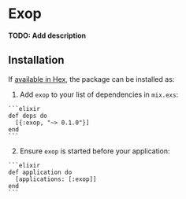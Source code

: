 # Exop

**TODO: Add description**

## Installation

If [available in Hex](https://hex.pm/docs/publish), the package can be installed as:

  1. Add `exop` to your list of dependencies in `mix.exs`:

    ```elixir
    def deps do
      [{:exop, "~> 0.1.0"}]
    end
    ```

  2. Ensure `exop` is started before your application:

    ```elixir
    def application do
      [applications: [:exop]]
    end
    ```

